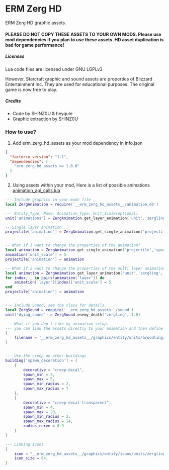 # ERM Zerg HD
ERM Zerg HD graphic assets. 

#### PLEASE DO NOT COPY THESE ASSETS TO YOUR OWN MODS. Please use mod dependencies if you plan to use these assets. HD asset duplication is bad for game performance!  

##### Licenses
Lua code files are licensed under GNU LGPLv3

However, Starcraft graphic and sound assets are properties of Blizzard Entertainment Inc.  They are used for educational purposes. The original game is now free to play.

##### Credits
- Code by SHlNZ0U & heyqule
- Graphic extraction by SHlNZ0U


### How to use?
1. Add erm_zerg_hd_assets as your mod dependency in info.json
```json
{
  "factorio_version": "1.1",
  "dependencies": [
    "erm_zerg_hd_assets >= 1.0.0"
  ]
}
```
2. Using assets within your mod, Here is a list of possible animations [animation_api_calls.lua](https://github.com/heyqule/erm_zerg_hd_assets/blob/main/animation_api_calls.lua)
```lua
--- Include graphics in your mods file
local ZergAnimation = require('__erm_zerg_hd_assets__/animation_db')

--- Entity_Type, Name, Animation_Type, Unit_Scale(optional)
unit['animations'] = ZergAnimation.get_layer_animation('unit','zergling','run')

-- Single layer animation
projectile['animation'] = ZergAnimation.get_single_animation('projectiles','spore1','projectile')


-- What if i want to change the properties of the animation?
local animation = ZergAnimation.get_single_animation('projectile','spore1')
animation['unit_scale'] = 5
projectile['animation'] = animation

-- What if i want to change the properties of the multi layer animation?
local animation = ZergAnimation.get_layer_animation('unit','zergling','run')
for index, _ in pairs(animation['layer']) do
    animation['layer'][index]['unit_scale'] = 5    
end
projectile['animation'] = animation


--- Include Sound, see the class for details 
local ZergSound = require('__erm_zerg_hd_assets__/sound')
unit['dying_sound'] = ZergSound.enemy_death('zergling', 1.0)

--- What if you don't like my animation setup.
--- you can link the assets directly to your animation and then define your own parameters.
{
    filename = '__erm_zerg_hd_assets__/graphics/entity/units/broodling/broodling-attack.png'
}


--- Use the creep on other buildings
building['spawn_decoration'] = {
    {
        decorative = "creep-decal",
        spawn_min = 3,
        spawn_max = 5,
        spawn_min_radius = 2,
        spawn_max_radius = 7
    },
    {
        decorative = "creep-decal-transparent",
        spawn_min = 4,
        spawn_max = 20,
        spawn_min_radius = 2,
        spawn_max_radius = 14,
        radius_curve = 0.9
    }
}

--- Linking icons
{
    icon = "__erm_zerg_hd_assets__/graphics/entity/icons/units/zergling.png",
    icon_size = 64,
} 
```